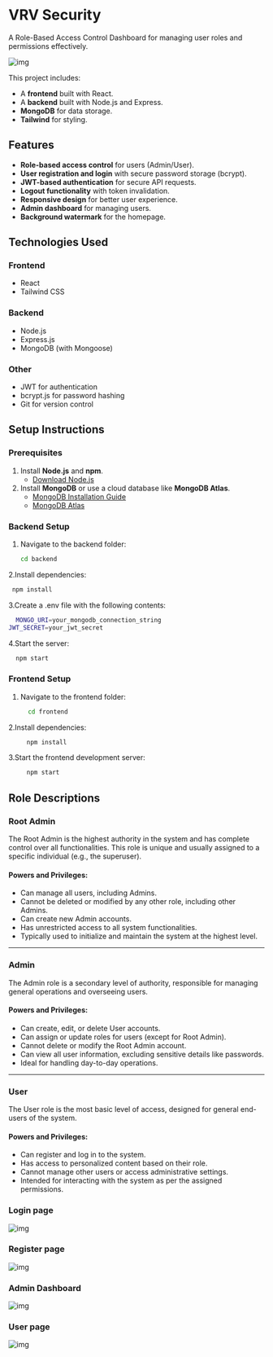 # VRV Security

A Role-Based Access Control Dashboard for managing user roles and permissions effectively. 

![img](/readmeimg/homepage.png)

This project includes:
- A **frontend** built with React.
- A **backend** built with Node.js and Express.
- **MongoDB** for data storage.
- **Tailwind** for styling.

## Features

- **Role-based access control** for users (Admin/User).
- **User registration and login** with secure password storage (bcrypt).
- **JWT-based authentication** for secure API requests.
- **Logout functionality** with token invalidation.
- **Responsive design** for better user experience.
- **Admin dashboard** for managing users.
- **Background watermark** for the homepage.


## Technologies Used

### Frontend
- React
- Tailwind CSS

### Backend
- Node.js
- Express.js
- MongoDB (with Mongoose)

### Other
- JWT for authentication
- bcrypt.js for password hashing
- Git for version control


## Setup Instructions

### Prerequisites
1. Install **Node.js** and **npm**.
   - [Download Node.js](https://nodejs.org/)
2. Install **MongoDB** or use a cloud database like **MongoDB Atlas**.
   - [MongoDB Installation Guide](https://www.mongodb.com/docs/manual/installation/)
   - [MongoDB Atlas](https://www.mongodb.com/cloud/atlas)
### Backend Setup

1. Navigate to the backend folder:
   ```bash
   cd backend
   ```
2.Install dependencies:
  ```bash
   npm install

   ```
3.Create a .env file with the following contents:
 ```bash
   MONGO_URI=your_mongodb_connection_string
JWT_SECRET=your_jwt_secret


   ```
4.Start the server:
```bash
  npm start
```

### Frontend Setup

1. Navigate to the frontend folder:
   ```bash
     cd frontend
   ```

2.Install dependencies:
```bash
     npm install

   ```
3.Start the frontend development server:
```bash
     npm start

   ```

## Role Descriptions

### Root Admin
The Root Admin is the highest authority in the system and has complete control over all functionalities. This role is unique and usually assigned to a specific individual (e.g., the superuser).

#### Powers and Privileges:
- Can manage all users, including Admins.
- Cannot be deleted or modified by any other role, including other Admins.
- Can create new Admin accounts.
- Has unrestricted access to all system functionalities.
- Typically used to initialize and maintain the system at the highest level.

---

### Admin
The Admin role is a secondary level of authority, responsible for managing general operations and overseeing users.

#### Powers and Privileges:
- Can create, edit, or delete User accounts.
- Can assign or update roles for users (except for Root Admin).
- Cannot delete or modify the Root Admin account.
- Can view all user information, excluding sensitive details like passwords.
- Ideal for handling day-to-day operations.

---

### User
The User role is the most basic level of access, designed for general end-users of the system.

#### Powers and Privileges:
- Can register and log in to the system.
- Has access to personalized content based on their role.
- Cannot manage other users or access administrative settings.
- Intended for interacting with the system as per the assigned permissions.


### Login page
![img](/readmeimg/login.png)
### Register page
![img](/readmeimg/register.png)
### Admin Dashboard
![img](/readmeimg/admindashboard.png)
### User page
![img](/readmeimg/userpage.png)

